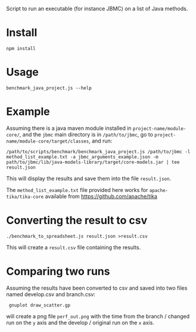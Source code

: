 Script to run an executable (for instance JBMC) on a list of Java methods.

# Install

    npm install

# Usage

    benchmark_java_project.js --help

# Example

Assuming there is a java maven module installed in `project-name/module-core/`,
and the `jbmc` main directory is in `/path/to/jbmc`, go to
`project-name/module-core/target/classes`, and run:

    /path/to/scripts/benchmark/benchmark_java_project.js /path/to/jbmc -l method_list_example.txt -a jbmc_arguments_example.json -m path/to/jbmc/lib/java-models-library/target/core-models.jar | tee result.json

This will display the results and save them into the file `result.json`.

The `method_list_example.txt` file provided here works for `apache-tika/tika-core` available from https://github.com/apache/tika

# Converting the result to csv

    ./benchmark_to_spreadsheet.js result.json >result.csv

This will create a `result.csv` file containing the results.

# Comparing two runs

Assuming the results have been converted to csv and saved into two files named
develop.csv and branch.csv:

     gnuplot draw_scatter.gp

will create a png file `perf_out.png` with the time from the branch / changed run on the
`y` axis and the develop / original run on the `x` axis.
